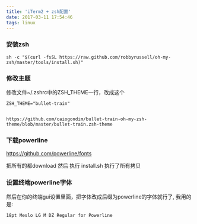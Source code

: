```yaml
---
title: 'iTerm2 + zsh配置'
date: 2017-03-11 17:54:46
tags: linux
---
```



### 安装zsh

```
sh -c "$(curl -fsSL https://raw.github.com/robbyrussell/oh-my-zsh/master/tools/install.sh)"
```

### 修改主题
修改文件~/.zshrc中的ZSH_THEME一行，改成这个 

```
ZSH_THEME="bullet-train"


https://github.com/caiogondim/bullet-train-oh-my-zsh-theme/blob/master/bullet-train.zsh-theme
```
<!-- more -->

### 下载powerline

https://github.com/powerline/fonts 

把所有的都download 然后 执行 install.sh  执行了所有拷贝


### 设置终端powerline字体

然后在你的终端gui设置里面，把字体改成后缀为powerline的字体就行了, 我用的是:

```
18pt Meslo LG M DZ Regular for Powerline
```


